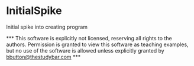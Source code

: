 # InitialSpike
Initial spike into creating program


*** This software is explicitly not licensed, reserving all rights to the authors. Permission is granted to view this software as teaching examples, but no use of the software is allowed unless explicitly granted by bbutton@thestudybar.com ***
